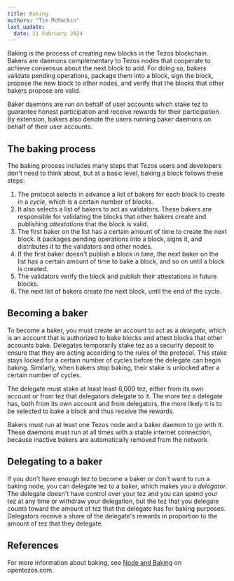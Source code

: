 ```yaml
---
title: Baking
authors: "Tim McMackin"
last_update:
  date: 21 February 2024
---
```


Baking is the process of creating new blocks in the Tezos blockchain.
Bakers are daemons complementary to Tezos nodes that cooperate to achieve consensus about the next block to add.
For doing so, bakers validate pending operations, package them into a block, sign the block, propose the new block to other nodes, and verify that the blocks that other bakers propose are valid.

Baker daemons are run on behalf of user accounts which stake tez to guarantee honest participation and receive rewards for their participation.
By extension, bakers also denote the users running baker daemons on behalf of their user accounts.

## The baking process

The baking process includes many steps that Tezos users and developers don't need to think about, but at a basic level, baking a block follows these steps:

1. The protocol selects in advance a list of bakers for each block to create in a _cycle_, which is a certain number of blocks.
1. It also selects a list of bakers to act as validators.
These bakers are responsible for validating the blocks that other bakers create and publishing _attestations_ that the block is valid.
1. The first baker on the list has a certain amount of time to create the next block.
It packages pending operations into a block, signs it, and distributes it to the validators and other nodes.
1. If the first baker doesn't publish a block in time, the next baker on the list has a certain amount of time to bake a block, and so on until a block is created.
1. The validators verify the block and publish their attestations in future blocks.
1. The next list of bakers create the next block, until the end of the cycle.

## Becoming a baker

To become a baker, you must create an account to act as a _delegate_, which is an account that is authorized to bake blocks and attest blocks that other accounts bake.
Delegates temporarily stake tez as a security deposit to ensure that they are acting according to the rules of the protocol.
This stake stays locked for a certain number of cycles before the delegate can begin baking.
Similarly, when bakers stop baking, their stake is unlocked after a certain number of cycles.

The delegate must stake at least least 6,000 tez, either from its own account or from tez that delegators delegate to it.
The more tez a delegate has, both from its own account and from delegators, the more likely it is to be selected to bake a block and thus receive the rewards.

Bakers must run at least one Tezos node and a baker daemon to go with it.
These daemons must run at all times with a stable internet connection, because inactive bakers are automatically removed from the network.

## Delegating to a baker

If you don't have enough tez to become a baker or don't want to run a baking node, you can delegate tez to a baker, which makes you a _delegator_.
The delegate doesn't have control over your tez and you can spend your tez at any time or withdraw your delegation, but the tez that you delegate counts toward the amount of tez that the delegate has for baking purposes.
Delegators receive a share of the delegate's rewards in proportion to the amount of tez that they delegate.

## References

For more information about baking, see [Node and Baking](https://opentezos.com/node-baking/baking/introduction/) on opentezos.com.
